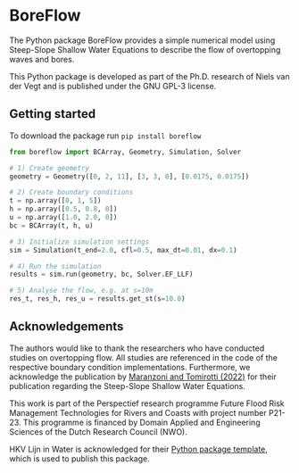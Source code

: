 # BoreFlow

The Python package BoreFlow provides a simple numerical model using Steep-Slope Shallow Water Equations to describe the flow of overtopping waves and bores.

This Python package is developed as part of the Ph.D. research of Niels van der Vegt and is published under the GNU GPL-3 license.

## Getting started

To download the package run `pip install boreflow`

```py
from boreflow import BCArray, Geometry, Simulation, Solver

# 1) Create geometry
geometry = Geometry([0, 2, 11], [3, 3, 0], [0.0175, 0.0175])

# 2) Create boundary conditions
t = np.array([0, 1, 5])
h = np.array([0.5, 0.8, 0])
u = np.array([1.0, 2.0, 0])
bc = BCArray(t, h, u)

# 3) Initialize simulation settings
sim = Simulation(t_end=2.0, cfl=0.5, max_dt=0.01, dx=0.1)

# 4) Run the simulation
results = sim.run(geometry, bc, Solver.EF_LLF)

# 5) Analyse the flow, e.g. at s=10m
res_t, res_h, res_u = results.get_st(s=10.0)
```

## Acknowledgements

The authors would like to thank the researchers who have conducted studies on overtopping flow. All studies are referenced in the code of the respective boundary condition implementations. Furthermore, we acknowledge the publication by [Maranzoni and Tomirotti (2022)](https://doi.org/10.1016/j.advwatres.2022.104255) for their publication regarding the Steep-Slope Shallow Water Equations.

This work is part of the Perspectief research programme Future Flood Risk Management Technologies for Rivers and Coasts with project number P21-23. This programme is financed by Domain Applied and Engineering Sciences of the Dutch Research Council (NWO).

HKV Lijn in Water is acknowledged for their [Python package template](https://github.com/HKV-products-services/python_package_template), which is used to publish this package.